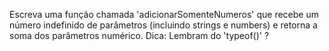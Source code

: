 Escreva uma função chamada 'adicionarSomenteNumeros' que recebe um número indefinido de parâmetros (incluindo strings e numbers) e retorna a soma dos parâmetros numérico.
Dica: Lembram do 'typeof()' ?
